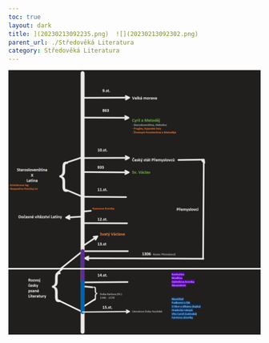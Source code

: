 ```yaml
---
toc: true
layout: dark
title: ](20230213092235.png)  ![](20230213092302.png)   
parent_url: ./Středověká Literatura 
category: Středověká Literatura 
---
```

![](20230213092235.png)  ![](20230213092302.png)  